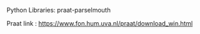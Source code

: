 Python Libraries: 
praat-parselmouth

Praat link : https://www.fon.hum.uva.nl/praat/download_win.html
